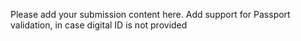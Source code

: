 Please add your submission content here.
Add support for Passport validation, in case digital ID is not provided


